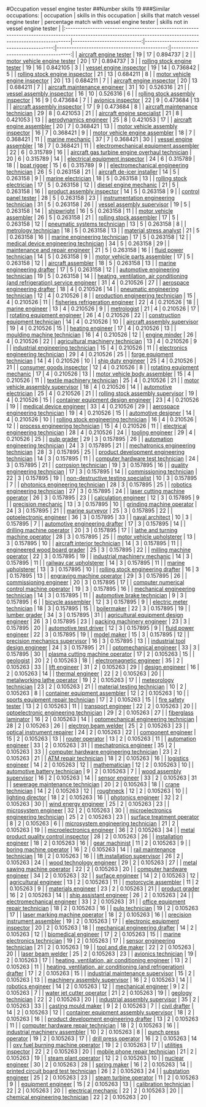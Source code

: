 #Occupation vessel engine tester
##Number skills 19
###Similar occupations:
| occupation                                                                                                                                                    |   skills in this occupation |   skills that match vessel engine tester |   percentage match with vessel engine tester |   skills not in vessel engine tester |
|:--------------------------------------------------------------------------------------------------------------------------------------------------------------|----------------------------:|-----------------------------------------:|---------------------------------------------:|-------------------------------------:|
| [aircraft engine tester](aircraft_engine_tester.md)                                                                                                           |                          19 |                                       17 |                                     0.894737 |                                    2 |
| [motor vehicle engine tester](motor_vehicle_engine_tester.md)                                                                                                 |                          20 |                                       17 |                                     0.894737 |                                    3 |
| [rolling stock engine tester](rolling_stock_engine_tester.md)                                                                                                 |                          19 |                                       16 |                                     0.842105 |                                    3 |
| [vessel engine inspector](vessel_engine_inspector.md)                                                                                                         |                          19 |                                       14 |                                     0.736842 |                                    5 |
| [rolling stock engine inspector](rolling_stock_engine_inspector.md)                                                                                           |                          21 |                                       13 |                                     0.684211 |                                    8 |
| [motor vehicle engine inspector](motor_vehicle_engine_inspector.md)                                                                                           |                          20 |                                       13 |                                     0.684211 |                                    7 |
| [aircraft engine inspector](aircraft_engine_inspector.md)                                                                                                     |                          20 |                                       13 |                                     0.684211 |                                    7 |
| [aircraft maintenance engineer](aircraft_maintenance_engineer.md)                                                                                             |                          31 |                                       10 |                                     0.526316 |                                   21 |
| [vessel assembly inspector](vessel_assembly_inspector.md)                                                                                                     |                          16 |                                       10 |                                     0.526316 |                                    6 |
| [rolling stock assembly inspector](rolling_stock_assembly_inspector.md)                                                                                       |                          16 |                                        9 |                                     0.473684 |                                    7 |
| [avionics inspector](avionics_inspector.md)                                                                                                                   |                          22 |                                        9 |                                     0.473684 |                                   13 |
| [aircraft assembly inspector](aircraft_assembly_inspector.md)                                                                                                 |                          17 |                                        9 |                                     0.473684 |                                    8 |
| [aircraft maintenance technician](aircraft_maintenance_technician.md)                                                                                         |                          29 |                                        8 |                                     0.421053 |                                   21 |
| [aircraft engine specialist](aircraft_engine_specialist.md)                                                                                                   |                          21 |                                        8 |                                     0.421053 |                                   13 |
| [aerodynamics engineer](aerodynamics_engineer.md)                                                                                                             |                          25 |                                        8 |                                     0.421053 |                                   17 |
| [aircraft engine assembler](aircraft_engine_assembler.md)                                                                                                     |                          20 |                                        7 |                                     0.368421 |                                   13 |
| [motor vehicle assembly inspector](motor_vehicle_assembly_inspector.md)                                                                                       |                          16 |                                        7 |                                     0.368421 |                                    9 |
| [motor vehicle engine assembler](motor_vehicle_engine_assembler.md)                                                                                           |                          18 |                                        7 |                                     0.368421 |                                   11 |
| [marine mechanic](marine_mechanic.md)                                                                                                                         |                          37 |                                        7 |                                     0.368421 |                                   30 |
| [vessel engine assembler](vessel_engine_assembler.md)                                                                                                         |                          18 |                                        7 |                                     0.368421 |                                   11 |
| [electromechanical equipment assembler](electromechanical_equipment_assembler.md)                                                                             |                          22 |                                        6 |                                     0.315789 |                                   16 |
| [aircraft gas turbine engine overhaul technician](aircraft_gas_turbine_engine_overhaul_technician.md)                                                         |                          20 |                                        6 |                                     0.315789 |                                   14 |
| [electrical equipment inspector](electrical_equipment_inspector.md)                                                                                           |                          24 |                                        6 |                                     0.315789 |                                   18 |
| [boat rigger](boat_rigger.md)                                                                                                                                 |                          15 |                                        6 |                                     0.315789 |                                    9 |
| [electromechanical engineering technician](electromechanical_engineering_technician.md)                                                                       |                          26 |                                        5 |                                     0.263158 |                                   21 |
| [aircraft de-icer installer](aircraft_de-icer_installer.md)                                                                                                   |                          14 |                                        5 |                                     0.263158 |                                    9 |
| [marine electrician](marine_electrician.md)                                                                                                                   |                          18 |                                        5 |                                     0.263158 |                                   13 |
| [rolling stock electrician](rolling_stock_electrician.md)                                                                                                     |                          17 |                                        5 |                                     0.263158 |                                   12 |
| [diesel engine mechanic](diesel_engine_mechanic.md)                                                                                                           |                          21 |                                        5 |                                     0.263158 |                                   16 |
| [product assembly inspector](product_assembly_inspector.md)                                                                                                   |                          14 |                                        5 |                                     0.263158 |                                    9 |
| [control panel tester](control_panel_tester.md)                                                                                                               |                          28 |                                        5 |                                     0.263158 |                                   23 |
| [instrumentation engineering technician](instrumentation_engineering_technician.md)                                                                           |                          31 |                                        5 |                                     0.263158 |                                   26 |
| [vessel assembly supervisor](vessel_assembly_supervisor.md)                                                                                                   |                          19 |                                        5 |                                     0.263158 |                                   14 |
| [shipwright](shipwright.md)                                                                                                                                   |                          16 |                                        5 |                                     0.263158 |                                   11 |
| [motor vehicle assembler](motor_vehicle_assembler.md)                                                                                                         |                          26 |                                        5 |                                     0.263158 |                                   21 |
| [rolling stock assembler](rolling_stock_assembler.md)                                                                                                         |                          17 |                                        5 |                                     0.263158 |                                   12 |
| [pneumatic systems technician](pneumatic_systems_technician.md)                                                                                               |                          13 |                                        5 |                                     0.263158 |                                    8 |
| [metrology technician](metrology_technician.md)                                                                                                               |                          18 |                                        5 |                                     0.263158 |                                   13 |
| [material stress analyst](material_stress_analyst.md)                                                                                                         |                          21 |                                        5 |                                     0.263158 |                                   16 |
| [marine engineering technician](marine_engineering_technician.md)                                                                                             |                          17 |                                        5 |                                     0.263158 |                                   12 |
| [medical device engineering technician](medical_device_engineering_technician.md)                                                                             |                          34 |                                        5 |                                     0.263158 |                                   29 |
| [maintenance and repair engineer](maintenance_and_repair_engineer.md)                                                                                         |                          21 |                                        5 |                                     0.263158 |                                   16 |
| [fluid power technician](fluid_power_technician.md)                                                                                                           |                          14 |                                        5 |                                     0.263158 |                                    9 |
| [motor vehicle parts assembler](motor_vehicle_parts_assembler.md)                                                                                             |                          17 |                                        5 |                                     0.263158 |                                   12 |
| [aircraft assembler](aircraft_assembler.md)                                                                                                                   |                          18 |                                        5 |                                     0.263158 |                                   13 |
| [marine engineering drafter](marine_engineering_drafter.md)                                                                                                   |                          17 |                                        5 |                                     0.263158 |                                   12 |
| [automotive engineering technician](automotive_engineering_technician.md)                                                                                     |                          19 |                                        5 |                                     0.263158 |                                   14 |
| [heating, ventilation, air conditioning (and refrigeration) service engineer](heating,_ventilation,_air_conditioning_(and_refrigeration)_service_engineer.md) |                          31 |                                        4 |                                     0.210526 |                                   27 |
| [aerospace engineering drafter](aerospace_engineering_drafter.md)                                                                                             |                          18 |                                        4 |                                     0.210526 |                                   14 |
| [pneumatic engineering technician](pneumatic_engineering_technician.md)                                                                                       |                          12 |                                        4 |                                     0.210526 |                                    8 |
| [production engineering technician](production_engineering_technician.md)                                                                                     |                          15 |                                        4 |                                     0.210526 |                                   11 |
| [fisheries refrigeration engineer](fisheries_refrigeration_engineer.md)                                                                                       |                          22 |                                        4 |                                     0.210526 |                                   18 |
| [marine engineer](marine_engineer.md)                                                                                                                         |                          13 |                                        4 |                                     0.210526 |                                    9 |
| [metrologist](metrologist.md)                                                                                                                                 |                          21 |                                        4 |                                     0.210526 |                                   17 |
| [rotating equipment engineer](rotating_equipment_engineer.md)                                                                                                 |                          26 |                                        4 |                                     0.210526 |                                   22 |
| [construction equipment technician](construction_equipment_technician.md)                                                                                     |                          14 |                                        4 |                                     0.210526 |                                   10 |
| [aircraft assembly supervisor](aircraft_assembly_supervisor.md)                                                                                               |                          19 |                                        4 |                                     0.210526 |                                   15 |
| [heating engineer](heating_engineer.md)                                                                                                                       |                          17 |                                        4 |                                     0.210526 |                                   13 |
| [moulding machine technician](moulding_machine_technician.md)                                                                                                 |                          16 |                                        4 |                                     0.210526 |                                   12 |
| [engine minder](engine_minder.md)                                                                                                                             |                          26 |                                        4 |                                     0.210526 |                                   22 |
| [agricultural machinery technician](agricultural_machinery_technician.md)                                                                                     |                          13 |                                        4 |                                     0.210526 |                                    9 |
| [industrial engineering technician](industrial_engineering_technician.md)                                                                                     |                          15 |                                        4 |                                     0.210526 |                                   11 |
| [electronics engineering technician](electronics_engineering_technician.md)                                                                                   |                          29 |                                        4 |                                     0.210526 |                                   25 |
| [forge equipment technician](forge_equipment_technician.md)                                                                                                   |                          14 |                                        4 |                                     0.210526 |                                   10 |
| [ship duty engineer](ship_duty_engineer.md)                                                                                                                   |                          25 |                                        4 |                                     0.210526 |                                   21 |
| [consumer goods inspector](consumer_goods_inspector.md)                                                                                                       |                          12 |                                        4 |                                     0.210526 |                                    8 |
| [rotating equipment mechanic](rotating_equipment_mechanic.md)                                                                                                 |                          17 |                                        4 |                                     0.210526 |                                   13 |
| [motor vehicle body assembler](motor_vehicle_body_assembler.md)                                                                                               |                          15 |                                        4 |                                     0.210526 |                                   11 |
| [textile machinery technician](textile_machinery_technician.md)                                                                                               |                          25 |                                        4 |                                     0.210526 |                                   21 |
| [motor vehicle assembly supervisor](motor_vehicle_assembly_supervisor.md)                                                                                     |                          18 |                                        4 |                                     0.210526 |                                   14 |
| [automotive electrician](automotive_electrician.md)                                                                                                           |                          25 |                                        4 |                                     0.210526 |                                   21 |
| [rolling stock assembly supervisor](rolling_stock_assembly_supervisor.md)                                                                                     |                          19 |                                        4 |                                     0.210526 |                                   15 |
| [container equipment design engineer](container_equipment_design_engineer.md)                                                                                 |                          23 |                                        4 |                                     0.210526 |                                   19 |
| [medical device engineer](medical_device_engineer.md)                                                                                                         |                          33 |                                        4 |                                     0.210526 |                                   29 |
| [aerospace engineering technician](aerospace_engineering_technician.md)                                                                                       |                          19 |                                        4 |                                     0.210526 |                                   15 |
| [automotive designer](automotive_designer.md)                                                                                                                 |                          14 |                                        4 |                                     0.210526 |                                   10 |
| [rolling stock engineering technician](rolling_stock_engineering_technician.md)                                                                               |                          16 |                                        4 |                                     0.210526 |                                   12 |
| [process engineering technician](process_engineering_technician.md)                                                                                           |                          15 |                                        4 |                                     0.210526 |                                   11 |
| [electrical engineering technician](electrical_engineering_technician.md)                                                                                     |                          28 |                                        4 |                                     0.210526 |                                   24 |
| [tooling engineer](tooling_engineer.md)                                                                                                                       |                          29 |                                        4 |                                     0.210526 |                                   25 |
| [pulp grader](pulp_grader.md)                                                                                                                                 |                          29 |                                        3 |                                     0.157895 |                                   26 |
| [automation engineering technician](automation_engineering_technician.md)                                                                                     |                          24 |                                        3 |                                     0.157895 |                                   21 |
| [mechatronics engineering technician](mechatronics_engineering_technician.md)                                                                                 |                          28 |                                        3 |                                     0.157895 |                                   25 |
| [product development engineering technician](product_development_engineering_technician.md)                                                                   |                          14 |                                        3 |                                     0.157895 |                                   11 |
| [computer hardware test technician](computer_hardware_test_technician.md)                                                                                     |                          24 |                                        3 |                                     0.157895 |                                   21 |
| [corrosion technician](corrosion_technician.md)                                                                                                               |                          19 |                                        3 |                                     0.157895 |                                   16 |
| [quality engineering technician](quality_engineering_technician.md)                                                                                           |                          17 |                                        3 |                                     0.157895 |                                   14 |
| [commissioning technician](commissioning_technician.md)                                                                                                       |                          22 |                                        3 |                                     0.157895 |                                   19 |
| [non-destructive testing specialist](non-destructive_testing_specialist.md)                                                                                   |                          10 |                                        3 |                                     0.157895 |                                    7 |
| [photonics engineering technician](photonics_engineering_technician.md)                                                                                       |                          28 |                                        3 |                                     0.157895 |                                   25 |
| [robotics engineering technician](robotics_engineering_technician.md)                                                                                         |                          27 |                                        3 |                                     0.157895 |                                   24 |
| [laser cutting machine operator](laser_cutting_machine_operator.md)                                                                                           |                          26 |                                        3 |                                     0.157895 |                                   23 |
| [calculation engineer](calculation_engineer.md)                                                                                                               |                          12 |                                        3 |                                     0.157895 |                                    9 |
| [precision mechanic](precision_mechanic.md)                                                                                                                   |                          13 |                                        3 |                                     0.157895 |                                   10 |
| [grinding machine operator](grinding_machine_operator.md)                                                                                                     |                          24 |                                        3 |                                     0.157895 |                                   21 |
| [marine surveyor](marine_surveyor.md)                                                                                                                         |                          25 |                                        3 |                                     0.157895 |                                   22 |
| [optoelectronic engineer](optoelectronic_engineer.md)                                                                                                         |                          36 |                                        3 |                                     0.157895 |                                   33 |
| [naval architect](naval_architect.md)                                                                                                                         |                          10 |                                        3 |                                     0.157895 |                                    7 |
| [automotive engineering drafter](automotive_engineering_drafter.md)                                                                                           |                          17 |                                        3 |                                     0.157895 |                                   14 |
| [drilling machine operator](drilling_machine_operator.md)                                                                                                     |                          20 |                                        3 |                                     0.157895 |                                   17 |
| [lathe and turning machine operator](lathe_and_turning_machine_operator.md)                                                                                   |                          28 |                                        3 |                                     0.157895 |                                   25 |
| [motor vehicle upholsterer](motor_vehicle_upholsterer.md)                                                                                                     |                          13 |                                        3 |                                     0.157895 |                                   10 |
| [aircraft interior technician](aircraft_interior_technician.md)                                                                                               |                          14 |                                        3 |                                     0.157895 |                                   11 |
| [engineered wood board grader](engineered_wood_board_grader.md)                                                                                               |                          25 |                                        3 |                                     0.157895 |                                   22 |
| [milling machine operator](milling_machine_operator.md)                                                                                                       |                          22 |                                        3 |                                     0.157895 |                                   19 |
| [industrial machinery mechanic](industrial_machinery_mechanic.md)                                                                                             |                          14 |                                        3 |                                     0.157895 |                                   11 |
| [railway car upholsterer](railway_car_upholsterer.md)                                                                                                         |                          14 |                                        3 |                                     0.157895 |                                   11 |
| [marine upholsterer](marine_upholsterer.md)                                                                                                                   |                          13 |                                        3 |                                     0.157895 |                                   10 |
| [rolling stock engineering drafter](rolling_stock_engineering_drafter.md)                                                                                     |                          16 |                                        3 |                                     0.157895 |                                   13 |
| [engraving machine operator](engraving_machine_operator.md)                                                                                                   |                          29 |                                        3 |                                     0.157895 |                                   26 |
| [commissioning engineer](commissioning_engineer.md)                                                                                                           |                          20 |                                        3 |                                     0.157895 |                                   17 |
| [computer numerical control machine operator](computer_numerical_control_machine_operator.md)                                                                 |                          19 |                                        3 |                                     0.157895 |                                   16 |
| [mechanical engineering technician](mechanical_engineering_technician.md)                                                                                     |                          14 |                                        3 |                                     0.157895 |                                   11 |
| [automotive brake technician](automotive_brake_technician.md)                                                                                                 |                           9 |                                        3 |                                     0.157895 |                                    6 |
| [bicycle assembler](bicycle_assembler.md)                                                                                                                     |                          12 |                                        3 |                                     0.157895 |                                    9 |
| [electric meter technician](electric_meter_technician.md)                                                                                                     |                          18 |                                        3 |                                     0.157895 |                                   15 |
| [boilermaker](boilermaker.md)                                                                                                                                 |                          22 |                                        3 |                                     0.157895 |                                   19 |
| [lumber grader](lumber_grader.md)                                                                                                                             |                          34 |                                        3 |                                     0.157895 |                                   31 |
| [agricultural equipment design engineer](agricultural_equipment_design_engineer.md)                                                                           |                          26 |                                        3 |                                     0.157895 |                                   23 |
| [packing machinery engineer](packing_machinery_engineer.md)                                                                                                   |                          23 |                                        3 |                                     0.157895 |                                   20 |
| [automotive test driver](automotive_test_driver.md)                                                                                                           |                          12 |                                        3 |                                     0.157895 |                                    9 |
| [fluid power engineer](fluid_power_engineer.md)                                                                                                               |                          22 |                                        3 |                                     0.157895 |                                   19 |
| [model maker](model_maker.md)                                                                                                                                 |                          15 |                                        3 |                                     0.157895 |                                   12 |
| [precision mechanics supervisor](precision_mechanics_supervisor.md)                                                                                           |                          16 |                                        3 |                                     0.157895 |                                   13 |
| [industrial tool design engineer](industrial_tool_design_engineer.md)                                                                                         |                          24 |                                        3 |                                     0.157895 |                                   21 |
| [optomechanical engineer](optomechanical_engineer.md)                                                                                                         |                          33 |                                        3 |                                     0.157895 |                                   30 |
| [plasma cutting machine operator](plasma_cutting_machine_operator.md)                                                                                         |                          17 |                                        2 |                                     0.105263 |                                   15 |
| [geologist](geologist.md)                                                                                                                                     |                          20 |                                        2 |                                     0.105263 |                                   18 |
| [electromagnetic engineer](electromagnetic_engineer.md)                                                                                                       |                          35 |                                        2 |                                     0.105263 |                                   33 |
| [lift engineer](lift_engineer.md)                                                                                                                             |                          31 |                                        2 |                                     0.105263 |                                   29 |
| [design engineer](design_engineer.md)                                                                                                                         |                          16 |                                        2 |                                     0.105263 |                                   14 |
| [thermal engineer](thermal_engineer.md)                                                                                                                       |                          22 |                                        2 |                                     0.105263 |                                   20 |
| [metalworking lathe operator](metalworking_lathe_operator.md)                                                                                                 |                          19 |                                        2 |                                     0.105263 |                                   17 |
| [meteorology technician](meteorology_technician.md)                                                                                                           |                          23 |                                        2 |                                     0.105263 |                                   21 |
| [material testing technician](material_testing_technician.md)                                                                                                 |                          10 |                                        2 |                                     0.105263 |                                    8 |
| [container equipment assembler](container_equipment_assembler.md)                                                                                             |                          12 |                                        2 |                                     0.105263 |                                   10 |
| [sports equipment repair technician](sports_equipment_repair_technician.md)                                                                                   |                          17 |                                        2 |                                     0.105263 |                                   15 |
| [fire safety tester](fire_safety_tester.md)                                                                                                                   |                          13 |                                        2 |                                     0.105263 |                                   11 |
| [transport engineer](transport_engineer.md)                                                                                                                   |                          22 |                                        2 |                                     0.105263 |                                   20 |
| [optoelectronic engineering technician](optoelectronic_engineering_technician.md)                                                                             |                          29 |                                        2 |                                     0.105263 |                                   27 |
| [fiberglass laminator](fiberglass_laminator.md)                                                                                                               |                          16 |                                        2 |                                     0.105263 |                                   14 |
| [optomechanical engineering technician](optomechanical_engineering_technician.md)                                                                             |                          28 |                                        2 |                                     0.105263 |                                   26 |
| [electron beam welder](electron_beam_welder.md)                                                                                                               |                          25 |                                        2 |                                     0.105263 |                                   23 |
| [optical instrument repairer](optical_instrument_repairer.md)                                                                                                 |                          24 |                                        2 |                                     0.105263 |                                   22 |
| [component engineer](component_engineer.md)                                                                                                                   |                          15 |                                        2 |                                     0.105263 |                                   13 |
| [router operator](router_operator.md)                                                                                                                         |                          13 |                                        2 |                                     0.105263 |                                   11 |
| [automation engineer](automation_engineer.md)                                                                                                                 |                          33 |                                        2 |                                     0.105263 |                                   31 |
| [mechatronics engineer](mechatronics_engineer.md)                                                                                                             |                          35 |                                        2 |                                     0.105263 |                                   33 |
| [computer hardware engineering technician](computer_hardware_engineering_technician.md)                                                                       |                          23 |                                        2 |                                     0.105263 |                                   21 |
| [ATM repair technician](ATM_repair_technician.md)                                                                                                             |                          18 |                                        2 |                                     0.105263 |                                   16 |
| [logistics engineer](logistics_engineer.md)                                                                                                                   |                          14 |                                        2 |                                     0.105263 |                                   12 |
| [mathematician](mathematician.md)                                                                                                                             |                          12 |                                        2 |                                     0.105263 |                                   10 |
| [automotive battery technician](automotive_battery_technician.md)                                                                                             |                           9 |                                        2 |                                     0.105263 |                                    7 |
| [wood assembly supervisor](wood_assembly_supervisor.md)                                                                                                       |                          16 |                                        2 |                                     0.105263 |                                   14 |
| [sensor engineer](sensor_engineer.md)                                                                                                                         |                          33 |                                        2 |                                     0.105263 |                                   31 |
| [sewerage maintenance technician](sewerage_maintenance_technician.md)                                                                                         |                          20 |                                        2 |                                     0.105263 |                                   18 |
| [crane technician](crane_technician.md)                                                                                                                       |                          14 |                                        2 |                                     0.105263 |                                   12 |
| [roughneck](roughneck.md)                                                                                                                                     |                          12 |                                        2 |                                     0.105263 |                                   10 |
| [lighting director](lighting_director.md)                                                                                                                     |                          18 |                                        2 |                                     0.105263 |                                   16 |
| [photonics engineer](photonics_engineer.md)                                                                                                                   |                          32 |                                        2 |                                     0.105263 |                                   30 |
| [wind energy engineer](wind_energy_engineer.md)                                                                                                               |                          25 |                                        2 |                                     0.105263 |                                   23 |
| [microsystem engineer](microsystem_engineer.md)                                                                                                               |                          32 |                                        2 |                                     0.105263 |                                   30 |
| [microelectronics engineering technician](microelectronics_engineering_technician.md)                                                                         |                          25 |                                        2 |                                     0.105263 |                                   23 |
| [surface treatment operator](surface_treatment_operator.md)                                                                                                   |                           8 |                                        2 |                                     0.105263 |                                    6 |
| [microsystem engineering technician](microsystem_engineering_technician.md)                                                                                   |                          21 |                                        2 |                                     0.105263 |                                   19 |
| [microelectronics engineer](microelectronics_engineer.md)                                                                                                     |                          36 |                                        2 |                                     0.105263 |                                   34 |
| [metal product quality control inspector](metal_product_quality_control_inspector.md)                                                                         |                          28 |                                        2 |                                     0.105263 |                                   26 |
| [installation engineer](installation_engineer.md)                                                                                                             |                          18 |                                        2 |                                     0.105263 |                                   16 |
| [gear machinist](gear_machinist.md)                                                                                                                           |                          11 |                                        2 |                                     0.105263 |                                    9 |
| [boring machine operator](boring_machine_operator.md)                                                                                                         |                          16 |                                        2 |                                     0.105263 |                                   14 |
| [rail maintenance technician](rail_maintenance_technician.md)                                                                                                 |                          18 |                                        2 |                                     0.105263 |                                   16 |
| [lift installation supervisor](lift_installation_supervisor.md)                                                                                               |                          26 |                                        2 |                                     0.105263 |                                   24 |
| [wood technology engineer](wood_technology_engineer.md)                                                                                                       |                          29 |                                        2 |                                     0.105263 |                                   27 |
| [metal sawing machine operator](metal_sawing_machine_operator.md)                                                                                             |                          22 |                                        2 |                                     0.105263 |                                   20 |
| [computer hardware engineer](computer_hardware_engineer.md)                                                                                                   |                          34 |                                        2 |                                     0.105263 |                                   32 |
| [surface engineer](surface_engineer.md)                                                                                                                       |                          14 |                                        2 |                                     0.105263 |                                   12 |
| [agricultural engineer](agricultural_engineer.md)                                                                                                             |                          13 |                                        2 |                                     0.105263 |                                   11 |
| [motorcycle assembler](motorcycle_assembler.md)                                                                                                               |                          11 |                                        2 |                                     0.105263 |                                    9 |
| [materials engineer](materials_engineer.md)                                                                                                                   |                          23 |                                        2 |                                     0.105263 |                                   21 |
| [product grader](product_grader.md)                                                                                                                           |                          16 |                                        2 |                                     0.105263 |                                   14 |
| [ship assistant engineer](ship_assistant_engineer.md)                                                                                                         |                          26 |                                        2 |                                     0.105263 |                                   24 |
| [electromechanical engineer](electromechanical_engineer.md)                                                                                                   |                          33 |                                        2 |                                     0.105263 |                                   31 |
| [office equipment repair technician](office_equipment_repair_technician.md)                                                                                   |                          18 |                                        2 |                                     0.105263 |                                   16 |
| [pulp technician](pulp_technician.md)                                                                                                                         |                          19 |                                        2 |                                     0.105263 |                                   17 |
| [laser marking machine operator](laser_marking_machine_operator.md)                                                                                           |                          18 |                                        2 |                                     0.105263 |                                   16 |
| [precision instrument assembler](precision_instrument_assembler.md)                                                                                           |                          19 |                                        2 |                                     0.105263 |                                   17 |
| [electronic equipment inspector](electronic_equipment_inspector.md)                                                                                           |                          20 |                                        2 |                                     0.105263 |                                   18 |
| [mechanical engineering drafter](mechanical_engineering_drafter.md)                                                                                           |                          14 |                                        2 |                                     0.105263 |                                   12 |
| [biomedical engineer](biomedical_engineer.md)                                                                                                                 |                          17 |                                        2 |                                     0.105263 |                                   15 |
| [marine electronics technician](marine_electronics_technician.md)                                                                                             |                          19 |                                        2 |                                     0.105263 |                                   17 |
| [sensor engineering technician](sensor_engineering_technician.md)                                                                                             |                          21 |                                        2 |                                     0.105263 |                                   19 |
| [tool and die maker](tool_and_die_maker.md)                                                                                                                   |                          22 |                                        2 |                                     0.105263 |                                   20 |
| [laser beam welder](laser_beam_welder.md)                                                                                                                     |                          25 |                                        2 |                                     0.105263 |                                   23 |
| [avionics technician](avionics_technician.md)                                                                                                                 |                          19 |                                        2 |                                     0.105263 |                                   17 |
| [heating, ventilation, air conditioning engineer](heating,_ventilation,_air_conditioning_engineer.md)                                                         |                          13 |                                        2 |                                     0.105263 |                                   11 |
| [heating, ventilation, air conditioning (and refrigeration) drafter](heating,_ventilation,_air_conditioning_(and_refrigeration)_drafter.md)                   |                          17 |                                        2 |                                     0.105263 |                                   15 |
| [industrial maintenance supervisor](industrial_maintenance_supervisor.md)                                                                                     |                          15 |                                        2 |                                     0.105263 |                                   13 |
| [machinery assembly supervisor](machinery_assembly_supervisor.md)                                                                                             |                          16 |                                        2 |                                     0.105263 |                                   14 |
| [robotics engineer](robotics_engineer.md)                                                                                                                     |                          14 |                                        2 |                                     0.105263 |                                   12 |
| [mechanical engineer](mechanical_engineer.md)                                                                                                                 |                           9 |                                        2 |                                     0.105263 |                                    7 |
| [water jet cutter operator](water_jet_cutter_operator.md)                                                                                                     |                          21 |                                        2 |                                     0.105263 |                                   19 |
| [geology technician](geology_technician.md)                                                                                                                   |                          22 |                                        2 |                                     0.105263 |                                   20 |
| [industrial assembly supervisor](industrial_assembly_supervisor.md)                                                                                           |                          35 |                                        2 |                                     0.105263 |                                   33 |
| [casting mould maker](casting_mould_maker.md)                                                                                                                 |                           9 |                                        2 |                                     0.105263 |                                    7 |
| [civil drafter](civil_drafter.md)                                                                                                                             |                          14 |                                        2 |                                     0.105263 |                                   12 |
| [container equipment assembly supervisor](container_equipment_assembly_supervisor.md)                                                                         |                          18 |                                        2 |                                     0.105263 |                                   16 |
| [product development engineering drafter](product_development_engineering_drafter.md)                                                                         |                          13 |                                        2 |                                     0.105263 |                                   11 |
| [computer hardware repair technician](computer_hardware_repair_technician.md)                                                                                 |                          18 |                                        2 |                                     0.105263 |                                   16 |
| [industrial machinery assembler](industrial_machinery_assembler.md)                                                                                           |                          10 |                                        2 |                                     0.105263 |                                    8 |
| [punch press operator](punch_press_operator.md)                                                                                                               |                          19 |                                        2 |                                     0.105263 |                                   17 |
| [drill press operator](drill_press_operator.md)                                                                                                               |                          16 |                                        2 |                                     0.105263 |                                   14 |
| [oxy fuel burning machine operator](oxy_fuel_burning_machine_operator.md)                                                                                     |                          19 |                                        2 |                                     0.105263 |                                   17 |
| [utilities inspector](utilities_inspector.md)                                                                                                                 |                          22 |                                        2 |                                     0.105263 |                                   20 |
| [mobile phone repair technician](mobile_phone_repair_technician.md)                                                                                           |                          21 |                                        2 |                                     0.105263 |                                   19 |
| [steam plant operator](steam_plant_operator.md)                                                                                                               |                          12 |                                        2 |                                     0.105263 |                                   10 |
| [nuclear engineer](nuclear_engineer.md)                                                                                                                       |                          30 |                                        2 |                                     0.105263 |                                   28 |
| [spring maker](spring_maker.md)                                                                                                                               |                          16 |                                        2 |                                     0.105263 |                                   14 |
| [printed circuit board test technician](printed_circuit_board_test_technician.md)                                                                             |                          26 |                                        2 |                                     0.105263 |                                   24 |
| [substation engineer](substation_engineer.md)                                                                                                                 |                          25 |                                        2 |                                     0.105263 |                                   23 |
| [steam turbine operator](steam_turbine_operator.md)                                                                                                           |                          11 |                                        2 |                                     0.105263 |                                    9 |
| [equipment engineer](equipment_engineer.md)                                                                                                                   |                          15 |                                        2 |                                     0.105263 |                                   13 |
| [calibration technician](calibration_technician.md)                                                                                                           |                          22 |                                        2 |                                     0.105263 |                                   20 |
| [electrical mechanic](electrical_mechanic.md)                                                                                                                 |                          22 |                                        2 |                                     0.105263 |                                   20 |
| [chemical engineering technician](chemical_engineering_technician.md)                                                                                         |                          22 |                                        2 |                                     0.105263 |                                   20 |
